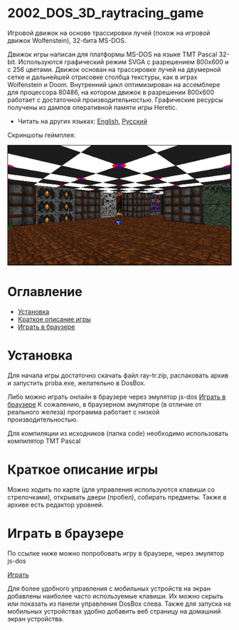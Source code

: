# 2002_DOS_3D_raytracing_game

Игровой движок на основе трассировки лучей (похож на игровой движок Wolfenstein), 32-бита MS-DOS.

Движок игры написан для платформы MS-DOS на языке TMT Pascal 32-bit. Используются графический режим SVGA с разрешением 800х600 и с 256 цветами. Движок основан на трассировке лучей на двумерной сетке и дальнейшей отрисовке столбца текстуры, как в играх Wolfenstein и Doom. Внутренний цикл оптимизирован на ассемблере для процессора 80486, на котором движок в разрешении 800x600 работает с достаточной производительностью. Графические ресурсы получены из дампов оперативной памяти игры Heretic.

* Читать на других языках: [English](README.md), [Русский](README.ru.md)

Скриншоты геймплея:

![Screenshots of a gameplay](screenshots_gif.gif)

# Оглавление
- [Установка](#Установка)
- [Краткое описание игры](#Краткое-описание-игры)
- [Играть в браузере](#Играть-в-браузере)

# Установка

Для начала игры достаточно скачать файл ray-tr.zip, распаковать архив и запустить proba.exe, желательно в DosBox.

Либо можно играть онлайн в браузере через эмулятор js-dos [Играть в браузере](#Играть-в-браузере) К сожалению, в браузерном эмуляторе (в отличие от реального железа) программа работает с низкой производительностью.  

Для компиляции из исходников (папка code) необходимо использовать компилятор TMT Pascal

# Краткое описание игры

Можно ходить по карте (для управления используются клавиши со стрелочками), открывать двери (пробел), собирать предметы. Также в архиве есть редактор уровней.

# Играть в браузере

По ссылке ниже можно попробовать игру в браузере, через эмулятор js-dos

[Играть](https://andrey-andrianov.github.io/sites/jsdos/ray.html)

Для более удобного управления с мобильных устройств на экран добавлены наиболее часто используемые клавиши. Их можно скрыть или показать из панели управления DosBox слева. Также для запуска на мобильных устройствах удобно добавить веб страницу на домашний экран устройства.
